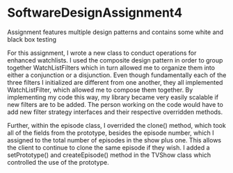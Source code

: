 # SoftwareDesignAssignment4
Assignment features multiple design patterns and contains some white and black box testing

For this assignment, I wrote a new class to conduct operations for enhanced watchlists. I used the composite design pattern in order to group together WatchListFilters which in turn allowed me to organize them into either a conjunction or a disjunction. Even though fundamentally each of the three filters I initialized are different from one another, they all implemented WatchListFilter, which allowed me to compose them together. By implementing my code this way, my library became very easily scalable if new filters are to be added. The person working on the code would have to add new filter strategy interfaces and their respective overridden methods.

Further, within the episode class, I overrided the clone() method, which took all of the fields from the prototype, besides the episode number, which I assigned to the total number of episodes in the show plus one. This allows the client to continue to clone the same episode if they wish. I added a setPrototype() and createEpisode() method in the TVShow class which controlled the use of the prototype. 
